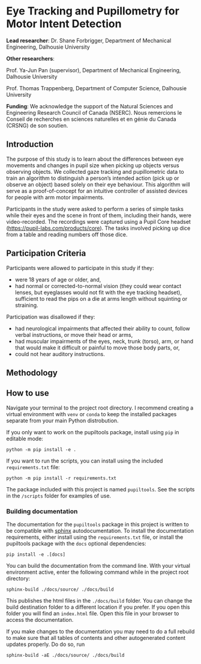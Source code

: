 # Eye Tracking and Pupillometry for Motor Intent Detection

**Lead researcher**: Dr. Shane Forbrigger, Department of Mechanical Engineering, 
Dalhousie University

**Other researchers**:

Prof. Ya-Jun Pan (supervisor), Department of Mechanical Engineering, Dalhousie 
University

Prof. Thomas Trappenberg, Department of Computer Science, Dalhousie University

**Funding**: We acknowledge the support of the Natural Sciences and Engineering Research 
Council of Canada (NSERC). Nous remercions le Conseil de recherches en sciences 
naturelles et en génie du Canada (CRSNG) de son soutien.

## Introduction
The purpose of this study is to learn about the differences between eye movements and 
changes in pupil size when picking up objects versus observing objects. We collected
gaze tracking and pupillometric data to train an algorithm to distinguish a person’s 
intended action (pick up or observe an object) based solely on their eye behaviour. This 
algorithm will serve as a proof-of-concept for an intuitive controller of assisted 
devices for people with arm motor impairments.

Participants in the study were asked to perform a series of simple tasks while their 
eyes and the scene in front of them, including their hands, were video-recorded. The 
recordings were captured using a Pupil Core headset (https://pupil-labs.com/products/core).
The tasks involved picking up dice from a table and reading numbers off those dice.

## Participation Criteria
Participants were allowed to participate in this study if they:
* were 18 years of age or older, and,
* had normal or corrected-to-normal vision (they could wear contact lenses, but 
eyeglasses would not fit with the eye tracking headset), sufficient to read the pips on
a die at arms length without squinting or straining.

Participation was disallowed if they:
* had neurological impairments that affected their ability to count, follow verbal 
instructions, or move their head or arms,
* had muscular impairments of the eyes, neck, trunk (torso), arm, or hand that would 
make it difficult or painful to move those body parts, or,
* could not hear auditory instructions.

## Methodology

## How to use
Navigate your terminal to the project root directory. I recommend creating a virtual
environment with `venv` or `conda` to keep the installed packages separate from your
main Python distrobution.

If you only want to work on the pupiltools package, install using `pip` in editable
mode:

```
python -m pip install -e .
```

If you want to run the scripts, you can install using the included `requirements.txt`
file:

```
python -m pip install -r requirements.txt
```

The package included with this project is named `pupiltools`. See the scripts in the
`/scripts` folder for examples of use.

### Building documentation
The documentation for the `pupiltools` package in this project is written to be 
compatible with [sphinx](https://www.sphinx-doc.org/en/master/) autodocumentation. To 
install the documentation requirements, either install using the `requirements.txt` 
file, or install the pupiltools package with the `docs` optional dependencies:

```
pip install -e .[docs]
```

You can build the documentation from the command line. With your virtual environment
active, enter the following command while in the project root directory:

```
sphinx-build ./docs/source/ ./docs/build
```

This publishes the html files in the `./docs/build` folder. You can change the build
destination folder to a different location if you prefer. If you open this folder
you will find an `index.html` file. Open this file in your browser to access the 
documentation.

If you make changes to the documentation you may need to do a full rebuild to make sure
that all tables of contents and other autogenerated content updates properly. Do do so,
run

```
sphinx-build -aE ./docs/source/ ./docs/build
```